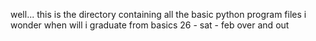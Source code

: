 well... this is the directory containing all the basic python program files
i wonder when will i graduate from basics 26 - sat - feb over and out
